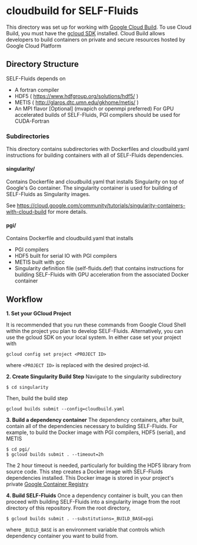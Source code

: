 # cloudbuild for SELF-Fluids

This directory was set up for working with [Google Cloud Build](cloud.google.com/cloud-build/). To use Cloud Build, you must have the [gcloud SDK](https://cloud.google.com/sdk/) installed.
Cloud Build allows developers to build containers on private and secure resources hosted by Google Cloud Platform

## Directory Structure
SELF-Fluids depends on
* A fortran compiler
* HDF5 ( https://www.hdfgroup.org/solutions/hdf5/ )
* METIS ( http://glaros.dtc.umn.edu/gkhome/metis/ )
* An MPI flavor [Optional] (mvapich or openmpi preferred)
For GPU accelerated builds of SELF-Fluids, PGI compilers should be used for CUDA-Fortran

### Subdirectories
This directory contains subdirectories with Dockerfiles and cloudbuild.yaml instructions for building containers with all of SELF-Fluids dependencies.

#### singularity/
Contains Dockerfile and cloudbuild.yaml that installs Singularity on top of Google's Go container. The singularity container is used for building
of SELF-Fluids as Singularity images.

See https://cloud.google.com/community/tutorials/singularity-containers-with-cloud-build for more details.


#### pgi/
Contains Dockerfile and cloudbuild.yaml that installs
* PGI compilers
* HDF5 built for serial IO with PGI compilers
* METIS built with gcc
* Singularity definition file (self-fluids.def) that contains instructions for building SELF-Fluids with GPU acceleration from the associated Docker container
 
## Workflow

**1. Set your GCloud Project**

It is recommended that you run these commands from Google Cloud Shell within the project you plan to 
develop SELF-Fluids. Alternatively, you can use the gcloud SDK on your local system. In either case
set your project with
```
gcloud config set project <PROJECT ID>
```
where `<PROJECT ID>` is replaced with the desired project-id.


**2. Create Singularity Build Step**
Navigate to the singularity subdirectory
```
$ cd singularity
```
Then, build the build step
```
gcloud builds submit --config=cloudbuild.yaml
```
**3. Build a dependency container**
The dependency containers, after built, contain all of the dependencies necessary to building SELF-Fluids.
For example, to build the Docker image with PGI compilers, HDF5 (serial), and METIS
```
$ cd pgi/
$ gcloud builds submit . --timeout=2h
```
The 2 hour timeout is needed, particularly for building the HDF5 library from source code.
This step creates a Docker image with SELF-Fluids dependencies installed. This Docker image is stored in your project's private [Google Container Registry](https://cloud.google.com/container-registry/)


**4. Build SELF-Fluids**
Once a dependency container is built, you can then proceed with building SELF-Fluids into a singularity image from the root directory of this repository. 
From the root directory, 
```
$ gcloud builds submit . --substitutions=_BUILD_BASE=pgi
```
where `_BUILD_BASE` is an environment variable that controls which dependency container you want to build from.


